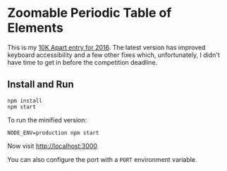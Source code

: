 # Zoomable Periodic Table of Elements

This is my [10K Apart entry for 2016](https://a-k-apart.com/gallery/Zoomable-Periodic-Table). The latest version has 
improved keyboard accessibility and a few other fixes which, unfortunately, I didn't have time to get in before the 
competition deadline.

## Install and Run

```
npm install
npm start
```

To run the minified version:

```
NODE_ENV=production npm start
```

Now visit [http://localhost:3000](http://localhost:3000) 

You can also configure the port with a `PORT` environment variable.